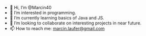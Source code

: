 - 👋 Hi, I’m @Marcin40
- 👀 I’m interested in programming.
- 🌱 I’m currently learning basics of Java and JS.
- 💞️ I’m looking to collaborate on interesting projects in near future.
- 📫 How to reach me: marcin.laufer@gmail.com

<!---
Marcin40/Marcin40 is a ✨ special ✨ repository because its `README.md` (this file) appears on your GitHub profile.
You can click the Preview link to take a look at your changes.
--->
